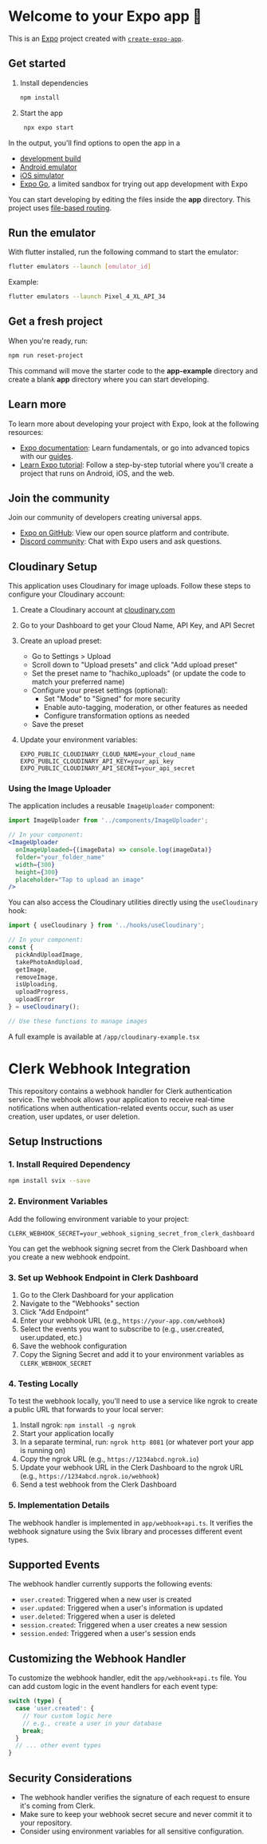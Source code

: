# Welcome to your Expo app 👋

This is an [Expo](https://expo.dev) project created with [`create-expo-app`](https://www.npmjs.com/package/create-expo-app).

## Get started

1. Install dependencies

   ```bash
   npm install
   ```

2. Start the app

   ```bash
    npx expo start
   ```

In the output, you'll find options to open the app in a

- [development build](https://docs.expo.dev/develop/development-builds/introduction/)
- [Android emulator](https://docs.expo.dev/workflow/android-studio-emulator/)
- [iOS simulator](https://docs.expo.dev/workflow/ios-simulator/)
- [Expo Go](https://expo.dev/go), a limited sandbox for trying out app development with Expo

You can start developing by editing the files inside the **app** directory. This project uses [file-based routing](https://docs.expo.dev/router/introduction).

## Run the emulator

With flutter installed, run the following command to start the emulator:
```bash
flutter emulators --launch [emulator_id]
```

Example:
```bash
flutter emulators --launch Pixel_4_XL_API_34
```

## Get a fresh project

When you're ready, run:

```bash
npm run reset-project
```

This command will move the starter code to the **app-example** directory and create a blank **app** directory where you can start developing.

## Learn more

To learn more about developing your project with Expo, look at the following resources:

- [Expo documentation](https://docs.expo.dev/): Learn fundamentals, or go into advanced topics with our [guides](https://docs.expo.dev/guides).
- [Learn Expo tutorial](https://docs.expo.dev/tutorial/introduction/): Follow a step-by-step tutorial where you'll create a project that runs on Android, iOS, and the web.

## Join the community

Join our community of developers creating universal apps.

- [Expo on GitHub](https://github.com/expo/expo): View our open source platform and contribute.
- [Discord community](https://chat.expo.dev): Chat with Expo users and ask questions.

## Cloudinary Setup

This application uses Cloudinary for image uploads. Follow these steps to configure your Cloudinary account:

1. Create a Cloudinary account at [cloudinary.com](https://cloudinary.com/)
2. Go to your Dashboard to get your Cloud Name, API Key, and API Secret
3. Create an upload preset:
   - Go to Settings > Upload
   - Scroll down to "Upload presets" and click "Add upload preset"
   - Set the preset name to "hachiko_uploads" (or update the code to match your preferred name)
   - Configure your preset settings (optional):
     - Set "Mode" to "Signed" for more security
     - Enable auto-tagging, moderation, or other features as needed
     - Configure transformation options as needed
   - Save the preset

4. Update your environment variables:
   ```
   EXPO_PUBLIC_CLOUDINARY_CLOUD_NAME=your_cloud_name
   EXPO_PUBLIC_CLOUDINARY_API_KEY=your_api_key
   EXPO_PUBLIC_CLOUDINARY_API_SECRET=your_api_secret
   ```

### Using the Image Uploader

The application includes a reusable `ImageUploader` component:

```jsx
import ImageUploader from '../components/ImageUploader';

// In your component:
<ImageUploader 
  onImageUploaded={(imageData) => console.log(imageData)}
  folder="your_folder_name"
  width={300}
  height={300}
  placeholder="Tap to upload an image"
/>
```

You can also access the Cloudinary utilities directly using the `useCloudinary` hook:

```jsx
import { useCloudinary } from '../hooks/useCloudinary';

// In your component:
const { 
  pickAndUploadImage, 
  takePhotoAndUpload, 
  getImage, 
  removeImage,
  isUploading,
  uploadProgress,
  uploadError
} = useCloudinary();

// Use these functions to manage images
```

A full example is available at `/app/cloudinary-example.tsx`

# Clerk Webhook Integration

This repository contains a webhook handler for Clerk authentication service. The webhook allows your application to receive real-time notifications when authentication-related events occur, such as user creation, user updates, or user deletion.

## Setup Instructions

### 1. Install Required Dependency

```bash
npm install svix --save
```

### 2. Environment Variables

Add the following environment variable to your project:

```
CLERK_WEBHOOK_SECRET=your_webhook_signing_secret_from_clerk_dashboard
```

You can get the webhook signing secret from the Clerk Dashboard when you create a new webhook endpoint.

### 3. Set up Webhook Endpoint in Clerk Dashboard

1. Go to the Clerk Dashboard for your application
2. Navigate to the "Webhooks" section
3. Click "Add Endpoint"
4. Enter your webhook URL (e.g., `https://your-app.com/webhook`)
5. Select the events you want to subscribe to (e.g., user.created, user.updated, etc.)
6. Save the webhook configuration
7. Copy the Signing Secret and add it to your environment variables as `CLERK_WEBHOOK_SECRET`

### 4. Testing Locally

To test the webhook locally, you'll need to use a service like ngrok to create a public URL that forwards to your local server:

1. Install ngrok: `npm install -g ngrok`
2. Start your application locally
3. In a separate terminal, run: `ngrok http 8081` (or whatever port your app is running on)
4. Copy the ngrok URL (e.g., `https://1234abcd.ngrok.io`)
5. Update your webhook URL in the Clerk Dashboard to the ngrok URL (e.g., `https://1234abcd.ngrok.io/webhook`)
6. Send a test webhook from the Clerk Dashboard

### 5. Implementation Details

The webhook handler is implemented in `app/webhook+api.ts`. It verifies the webhook signature using the Svix library and processes different event types.

## Supported Events

The webhook handler currently supports the following events:

- `user.created`: Triggered when a new user is created
- `user.updated`: Triggered when a user's information is updated
- `user.deleted`: Triggered when a user is deleted
- `session.created`: Triggered when a user creates a new session
- `session.ended`: Triggered when a user's session ends

## Customizing the Webhook Handler

To customize the webhook handler, edit the `app/webhook+api.ts` file. You can add custom logic in the event handlers for each event type:

```typescript
switch (type) {
  case 'user.created': {
    // Your custom logic here
    // e.g., create a user in your database
    break;
  }
  // ... other event types
}
```

## Security Considerations

- The webhook handler verifies the signature of each request to ensure it's coming from Clerk.
- Make sure to keep your webhook secret secure and never commit it to your repository.
- Consider using environment variables for all sensitive configuration.